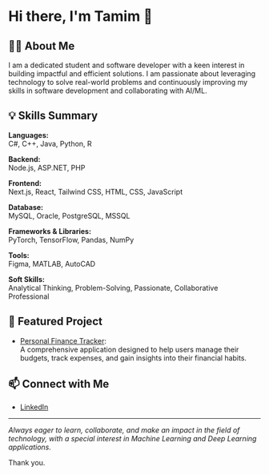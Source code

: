 # Hi there, I'm Tamim 👋

## 👨‍🎓 About Me

I am a dedicated student and software developer with a keen interest in building impactful and efficient solutions. I am passionate about leveraging technology to solve real-world problems and continuously improving my skills in software development and collaborating with AI/ML.

## 💡 Skills Summary

**Languages:**  
C#, C++, Java, Python, R

**Backend:**  
Node.js, ASP.NET, PHP

**Frontend:**  
Next.js, React, Tailwind CSS, HTML, CSS, JavaScript

**Database:**  
MySQL, Oracle, PostgreSQL, MSSQL

**Frameworks & Libraries:**  
PyTorch, TensorFlow, Pandas, NumPy

**Tools:**  
Figma, MATLAB, AutoCAD

**Soft Skills:**  
Analytical Thinking, Problem-Solving, Passionate, Collaborative Professional

## 🚀 Featured Project

- [Personal Finance Tracker](https://github.com/mdtamim1001/Personal-Finance-Tracker):  
  A comprehensive application designed to help users manage their budgets, track expenses, and gain insights into their financial habits.

## 📫 Connect with Me

- [LinkedIn](http://www.linkedin.com/in/md-tamim-784278349)

---

_Always eager to learn, collaborate, and make an impact in the field of technology, with a special interest in Machine Learning and Deep Learning applications._

Thank you.

